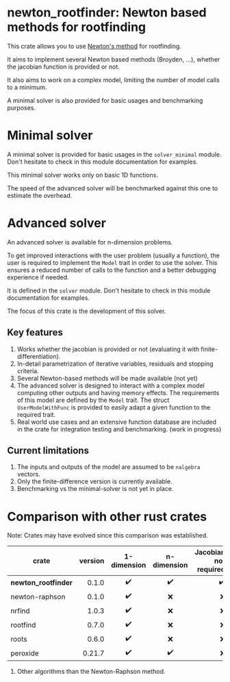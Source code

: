 newton_rootfinder: Newton based methods for rootfinding
========================================================


This crate allows you to use [Newton's method](https://en.wikipedia.org/wiki/Newton%27s_method) for rootfinding.

It aims to implement several Newton based methods (Broyden, ...), whether the jacobian function is provided or not.

It also aims to work on a complex model, limiting the number of model calls to a minimum.

A minimal solver is also provided for basic usages and benchmarking purposes.

# Minimal solver

A minimal solver is provided for basic usages in the `solver_minimal` module.
Don't hesitate to check in this module documentation for examples.

This minimal solver works only on basic 1D functions.

The speed of the advanced solver will be benchmarked against this one to estimate the overhead.


# Advanced solver

An advanced solver is available for n-dimension problems.

To get improved interactions with the user problem (usually a function),
the user is required to implement the `Model` trait in order to use the solver.
This ensures a reduced number of calls to the function and a better debugging experience if needed.

It is defined in the `solver` module.
Don't hesitate to check in this module documentation for examples.

The focus of this crate is the development of this solver.

## Key features
  1. Works whether the jacobian is provided or not (evaluating it with finite-differentiation).
  2. In-detail parametrization of iterative variables, residuals and stopping criteria.
  3. Several Newton-based methods will be made available (not yet)
  4. The advanced solver is designed to interact with a complex model computing other outputs and having memory effects.
      The requirements of this model are defined by the `Model` trait.
      The struct `UserModelWithFunc` is provided to easily adapt a given function to the required trait.
  5. Real world use cases and an extensive function database are included in the crate for integration testing and benchmarking. (work in progress)

 ## Current limitations

 1. The inputs and outputs of the model are assumed to be `nalgebra` vectors.
 2. Only the finite-difference version is currently available.
 3. Benchmarking vs the minimal-solver is not yet in place.



 # Comparison with other rust crates

 Note: Crates may have evolved since this comparison was established.

 | crate                 | version | 1-dimension  | n-dimension | Jacobian not required | Other algorithms¹ |
 |-----------------------|--------:|:------------:|:-----------:|----------------------:|------------------:|
 | **newton_rootfinder** |   0.1.0 |       ✔️     |      ✔️     |  ✔️                  | ❌ (not yet)      |
 | newton-raphson        |   0.1.0 |       ✔️     |      ❌     |  ❌                  | ❌                |
 | nrfind                |   1.0.3 |       ✔️     |      ❌     |  ❌                  | ❌                |
 | rootfind              |   0.7.0 |       ✔️     |      ❌     |  ❌                  |  ✔️               |
 | roots                 |   0.6.0 |       ✔️     |      ❌     |  ❌                  |  ✔️               |
 | peroxide              |  0.21.7 |       ✔️     |      ✔️     |  ❌                  | ❌                |

 1. Other algorithms than the Newton-Raphson method.
